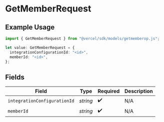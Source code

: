 # GetMemberRequest

## Example Usage

```typescript
import { GetMemberRequest } from "@vercel/sdk/models/getmemberop.js";

let value: GetMemberRequest = {
  integrationConfigurationId: "<id>",
  memberId: "<id>",
};
```

## Fields

| Field                        | Type                         | Required                     | Description                  |
| ---------------------------- | ---------------------------- | ---------------------------- | ---------------------------- |
| `integrationConfigurationId` | *string*                     | :heavy_check_mark:           | N/A                          |
| `memberId`                   | *string*                     | :heavy_check_mark:           | N/A                          |